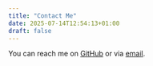 ```yaml
---
title: "Contact Me"
date: 2025-07-14T12:54:13+01:00
draft: false
---
```

You can reach me on [GitHub](https://github.com/rhys-wwww) or via [email](mailto:rhyswww@outlook.com).
